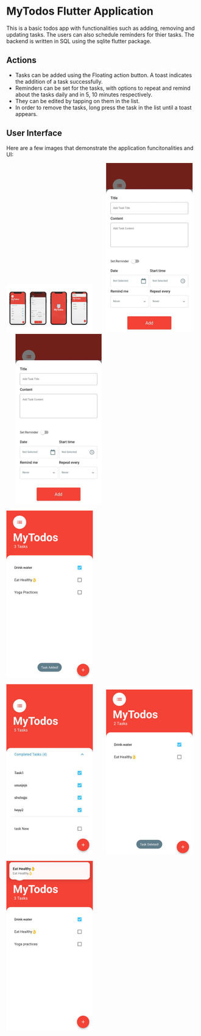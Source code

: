# MyTodos Flutter Application 

This is a basic todos app with functionalities such as adding, removing and updating tasks. The users can also schedule reminders for thier tasks. The backend is written in SQL using the sqlite flutter package.

## Actions

- Tasks can be added using the Floating action button. A toast indicates the addition of a task successfully.
- Reminders can be set for the tasks, with options to repeat and remind about the tasks daily and in 5, 10 minutes respectively.
- They can be edited by tapping on them in the list.
- In order to remove the tasks, long press the task in the list until a toast appears.

## User Interface

Here are a few images that demonstrate the application funcitonalities and UI:

<img
  src="/images/MyTodos Screens.jpg"
  alt="Splash Screen"
  width="45%" >
 &nbsp; &nbsp; &nbsp; &nbsp;
<img
  src="/images/AddNewTaskScreen.jpg"
  alt="Add New Task Screen"
  width="45%"
height >
&nbsp; &nbsp; &nbsp; &nbsp;
<img
  src="/images/AddNewTaskScreen.jpg"
  alt="Add New Task Screen"
  width="45%"
height >
&nbsp; &nbsp; &nbsp; &nbsp;
<!--- <img
  src="/images/IMG_20220920_003809.jpg"
  alt="Add Tasks Screen"
  width="45%"
height > 

<img
  src="/images/IMG_20220920_003824.jpg"
  alt="Add Task Screen 2"
  width="45%" > -->

<img
  src="/images/IMG_20220920_003725.jpg"
  alt="Task Added"
  width="45%" >
  
<!--- <img
  src="/images/IMG_20220920_003544.jpg"
  alt="Task Screen"
  width="45%" > -->
  
  <img
  src="/images/TasksListScreen.jpg"
  alt="Tasks List Screen"
  width="45%"
height >
  &nbsp; &nbsp; &nbsp; &nbsp;
<img
  src="/images/IMG_20220920_003736.jpg"
  alt="Task Deleted"
  width="45%" >
  
<img
  src="/images/IMG_20220920_003524.jpg"
  alt="Task Notification"
  width="45%" >
  &nbsp; &nbsp; &nbsp; &nbsp;


